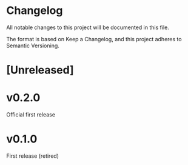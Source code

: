 # Changelog
All notable changes to this project will be documented in this file.

The format is based on Keep a Changelog, and this project adheres to Semantic Versioning.


# [Unreleased]

# v0.2.0

Official first release

# v0.1.0

First release (retired)
